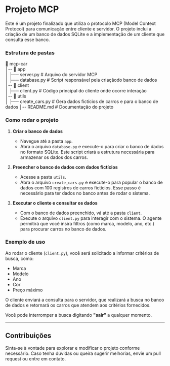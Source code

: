 # Projeto MCP

Este é um projeto finalizado que utiliza o protocolo MCP (Model Context Protocol) para comunicação entre cliente e servidor. O projeto inclui a criação de um banco de dados SQLite e a implementação de um cliente que consulta esse banco.

### Estrutura de pastas

📁 mcp-car   
│-- 📂 app  
│   ├── server.py  # Arquivo do servidor MCP   
│   ├── database.py  # Script responsável pela criaçãodo banco de dados  
│-- 📂 client  
│   ├── client.py  # Código principal do cliente onde ocorre interação  
│-- 📂 utils  
│   ├── create_cars.py  # Gera dados fictícios de carros e para o banco de dados
│-- README.md  # Documentação do projeto

### Como rodar o projeto

1. **Criar o banco de dados**
   - Navegue até a pasta `app`.
   - Abra o arquivo `database.py` e execute-o para criar o banco de dados no formato SQLite. Este script criará a estrutura necessária para armazenar os dados dos carros.

2. **Preencher o banco de dados com dados fictícios**
   - Acesse a pasta `utils`.
   - Abra o arquivo `create_cars.py` e execute-o para popular o banco de dados com 100 registros de carros fictícios. Esse passo é necessário para ter dados no banco antes de rodar o sistema.

3. **Executar o cliente e consultar os dados**
   - Com o banco de dados preenchido, vá até a pasta `client`.
   - Execute o arquivo `client.py` para interagir com o sistema. O agente permitirá que você insira filtros (como marca, modelo, ano, etc.) para procurar carros no banco de dados.

### Exemplo de uso

Ao rodar o cliente (`client.py`), você será solicitado a informar critérios de busca, como:

- Marca
- Modelo
- Ano
- Cor
- Preço máximo

O cliente enviará a consulta para o servidor, que realizará a busca no banco de dados e retornará os carros que atendem aos critérios fornecidos.

Você pode interromper a busca digitando **"sair"** a qualquer momento.

---

## Contribuições

Sinta-se à vontade para explorar e modificar o projeto conforme necessário. Caso tenha dúvidas ou queira sugerir melhorias, envie um pull request ou entre em contato.
